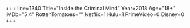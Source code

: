+++
line=1340
Title="Inside the Criminal Mind"
Year=2018
Age="18+"
IMDb="5.4"
RottenTomatoes=""
Netflix=1
Hulu=1
PrimeVideo=0
Disney=0
+++

